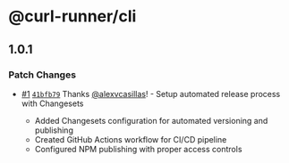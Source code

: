 # @curl-runner/cli

## 1.0.1

### Patch Changes

- [#1](https://github.com/alexvcasillas/curl-runner/pull/1) [`41bfb79`](https://github.com/alexvcasillas/curl-runner/commit/41bfb79d64b3229d811b41ab3e84da7961164310) Thanks [@alexvcasillas](https://github.com/alexvcasillas)! - Setup automated release process with Changesets

  - Added Changesets configuration for automated versioning and publishing
  - Created GitHub Actions workflow for CI/CD pipeline
  - Configured NPM publishing with proper access controls
